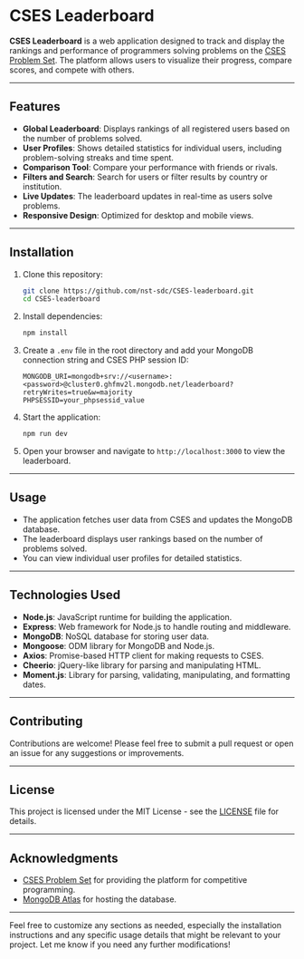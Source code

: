 # CSES Leaderboard

**CSES Leaderboard** is a web application designed to track and display the rankings and performance of programmers solving problems on the [CSES Problem Set](https://cses.fi/problemset/). The platform allows users to visualize their progress, compare scores, and compete with others.

---

## Features

- **Global Leaderboard**: Displays rankings of all registered users based on the number of problems solved.
- **User Profiles**: Shows detailed statistics for individual users, including problem-solving streaks and time spent.
- **Comparison Tool**: Compare your performance with friends or rivals.
- **Filters and Search**: Search for users or filter results by country or institution.
- **Live Updates**: The leaderboard updates in real-time as users solve problems.
- **Responsive Design**: Optimized for desktop and mobile views.

---

## Installation

1. Clone this repository:
   ```bash
   git clone https://github.com/nst-sdc/CSES-leaderboard.git
   cd CSES-leaderboard
   ```

2. Install dependencies:
   ```bash
   npm install
   ```

3. Create a `.env` file in the root directory and add your MongoDB connection string and CSES PHP session ID:
   ```plaintext
   MONGODB_URI=mongodb+srv://<username>:<password>@cluster0.ghfmv2l.mongodb.net/leaderboard?retryWrites=true&w=majority
   PHPSESSID=your_phpsessid_value
   ```

4. Start the application:
   ```bash
   npm run dev
   ```

5. Open your browser and navigate to `http://localhost:3000` to view the leaderboard.

---

## Usage

- The application fetches user data from CSES and updates the MongoDB database.
- The leaderboard displays user rankings based on the number of problems solved.
- You can view individual user profiles for detailed statistics.

---

## Technologies Used

- **Node.js**: JavaScript runtime for building the application.
- **Express**: Web framework for Node.js to handle routing and middleware.
- **MongoDB**: NoSQL database for storing user data.
- **Mongoose**: ODM library for MongoDB and Node.js.
- **Axios**: Promise-based HTTP client for making requests to CSES.
- **Cheerio**: jQuery-like library for parsing and manipulating HTML.
- **Moment.js**: Library for parsing, validating, manipulating, and formatting dates.

---

## Contributing

Contributions are welcome! Please feel free to submit a pull request or open an issue for any suggestions or improvements.

---

## License

This project is licensed under the MIT License - see the [LICENSE](LICENSE) file for details.

---

## Acknowledgments

- [CSES Problem Set](https://cses.fi/problemset/) for providing the platform for competitive programming.
- [MongoDB Atlas](https://www.mongodb.com/cloud/atlas) for hosting the database.

---

Feel free to customize any sections as needed, especially the installation instructions and any specific usage details that might be relevant to your project. Let me know if you need any further modifications!